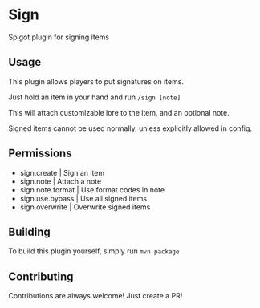 # Sign
Spigot plugin for signing items

## Usage
This plugin allows players to put signatures on items.

Just hold an item in your hand and run ``/sign [note]``

This will attach customizable lore to the item, and an optional note.

Signed items cannot be used normally, unless explicitly allowed in config.

## Permissions
- sign.create | Sign an item
- sign.note | Attach a note
- sign.note.format | Use format codes in note
- sign.use.bypass | Use all signed items
- sign.overwrite | Overwrite signed items

## Building
To build this plugin yourself, simply run ``mvn package``

## Contributing
Contributions are always welcome! Just create a PR!
